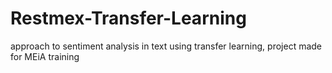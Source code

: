 # Restmex-Transfer-Learning
approach to sentiment analysis in text using transfer learning, project made for MEiA training
